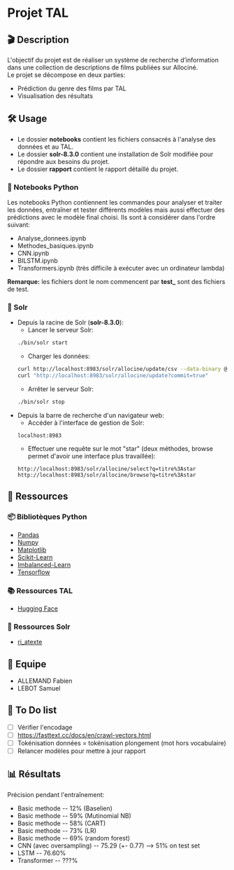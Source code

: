 # Projet TAL

## 🎬 Description
L'objectif du projet est de réaliser un système de recherche d’information dans une collection de descriptions de films publiées sur Allociné.  
Le projet se décompose en deux parties:  
- Prédiction du genre des films par TAL
- Visualisation des résultats

## 🛠 Usage
- Le dossier **notebooks** contient les fichiers consacrés à l'analyse des données et au TAL.
- Le dossier **solr-8.3.0** contient une installation de Solr modifiée pour répondre aux besoins du projet.
- Le dossier **rapport** contient le rapport détaillé du projet.

### 🐍 Notebooks Python
Les notebooks Python contiennent les commandes pour analyser et traiter les données, entraîner et tester différents modèles mais aussi effectuer des prédictions avec le modèle final choisi. Ils sont à considérer dans l'ordre suivant:
- Analyse_donnees.ipynb
- Methodes_basiques.ipynb
- CNN.ipynb
- BILSTM.ipynb
- Transformers.ipynb (très difficile à exécuter avec un ordinateur lambda)

**Remarque:** les fichiers dont le nom commencent par **test_** sont des fichiers de test.

### 🔎 Solr
- Depuis la racine de Solr (**solr-8.3.0**):
    - Lancer le serveur Solr:
    ```bash
    ./bin/solr start
    ```
    - Charger les données:
    ```bash
    curl http://localhost:8983/solr/allocine/update/csv --data-binary @../data/test_results.csv -H 'Content-type:text/plain; charset=utf-8'
    curl "http://localhost:8983/solr/allocine/update?commit=true"
    ```
    - Arrêter le serveur Solr:
    ```bash
    ./bin/solr stop
    ```
- Depuis la barre de recherche d'un navigateur web:
    - Accéder à l'interface de gestion de Solr:
    ```url
    localhost:8983
    ```
    - Effectuer une requête sur le mot "star" (deux méthodes, browse permet d'avoir une interface plus travaillée):
    ```url
    http://localhost:8983/solr/allocine/select?q=titre%3Astar
    http://localhost:8983/solr/allocine/browse?q=titre%3Astar
    ```

## 📎 Ressources

### 📦 Bibliotèques Python
- [Pandas](https://pandas.pydata.org/)
- [Numpy](https://numpy.org/)
- [Matplotlib](https://matplotlib.org/)
- [Scikit-Learn](https://scikit-learn.org/stable/)
- [Imbalanced-Learn](https://imbalanced-learn.org/stable/)
- [Tensorflow](https://www.tensorflow.org/?hl=fr)

### 📚 Ressources TAL
- [Hugging Face](https://huggingface.co/models)

### 🔎 Ressources Solr
- [ri_atexte](https://git.unistra.fr/ruizfabo/ri_atexte)

## 👥 Equipe
- ALLEMAND Fabien
- LEBOT Samuel

## 📝 To Do list
- [ ] Vérifier l'encodage
- [ ] https://fasttext.cc/docs/en/crawl-vectors.html
- [ ] Tokénisation données = tokénisation plongement (mot hors vocabulaire)
- [ ] Relancer modèles pour mettre à jour rapport

## 📊 Résultats
Précision pendant l'entraînement:
- Basic methode -- 12% (Baselien)
- Basic methode -- 59% (Mutinomial NB)
- Basic methode -- 58% (CART)
- Basic methode -- 73% (LR)
- Basic methode -- 69% (random forest)
- CNN (avec oversampling) -- 75.29 (+- 0.77) --> 51% on test set
- LSTM -- 76.60%
- Transformer -- ???%